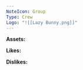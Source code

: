 ```yaml
---
NoteIcon: Group
Type: Crew
Logo: "![[Lazy Bunny.png]]"
---
```

**Assets:**

**Likes:**

**Dislikes:**